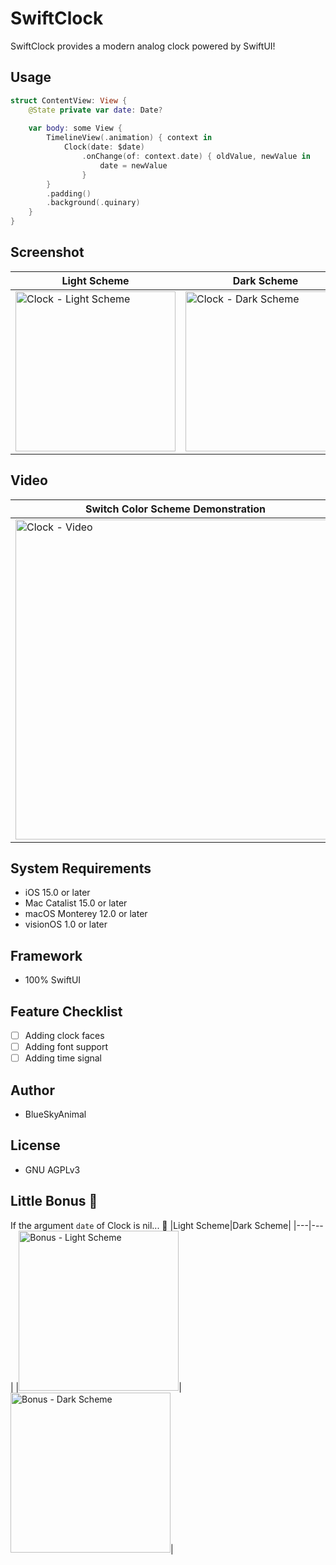# SwiftClock

SwiftClock provides a modern analog clock powered by SwiftUI!

## Usage

``` swift
struct ContentView: View {
    @State private var date: Date?
    
    var body: some View {
        TimelineView(.animation) { context in
            Clock(date: $date)
                .onChange(of: context.date) { oldValue, newValue in
                    date = newValue
                }
        }
        .padding()
        .background(.quinary)
    }
}
```

## Screenshot
|Light Scheme|Dark Scheme|
|---|---|
|<img src="https://github.com/BlueSkyAnimal/SwiftClock/assets/101543434/8043f26f-4f01-4880-b2ac-2a4c98d3e50b" alt="Clock - Light Scheme" width="256px" />|<img src="https://github.com/BlueSkyAnimal/SwiftClock/assets/101543434/1cb14946-ec93-4b66-ac42-953f5bb1ba5c" alt="Clock - Dark Scheme" width="256px" />|

## Video
|Switch Color Scheme Demonstration|
|---|
|<img src="https://github.com/BlueSkyAnimal/SwiftClock/assets/101543434/ed9e387f-9dfb-4320-a91d-0e2ca0464367" alt="Clock - Video" width="512px" />

## System Requirements
- iOS 15.0 or later
- Mac Catalist 15.0 or later
- macOS Monterey 12.0 or later
- visionOS 1.0 or later

## Framework
- 100% SwiftUI

## Feature Checklist
- [ ] Adding clock faces
- [ ] Adding font support
- [ ] Adding time signal

## Author
- BlueSkyAnimal

## License
- GNU AGPLv3

## Little Bonus 🎁
If the argument `date` of Clock is nil... 🙈
|Light Scheme|Dark Scheme|
|---|---|
|<img src="https://github.com/BlueSkyAnimal/SwiftClock/assets/101543434/78596b12-2a13-417c-8a37-132b3488dbdd" alt="Bonus - Light Scheme" width="256px" />|<img src="https://github.com/BlueSkyAnimal/SwiftClock/assets/101543434/c6e72d77-7a94-4e4c-ac8b-1f302b157281" alt="Bonus - Dark Scheme" width="256px" />|
